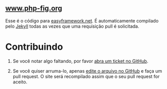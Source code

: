 www.php-fig.org
---------------

Esse é o código para [easyframework.net][site]. É automaticamente compilado pelo
[Jekyll][jekyll] todas as vezes que uma requisição pull é solicitada.

 [site]:   http://easyframework.net
 [jekyll]: https://github.com/mojombo/jekyll


Contribuindo
============

 1. Se você notar algo faltando, por favor [abra um ticket no GitHub][issue].

 2. Se você quiser arruma-lo, apenas [edite o arquivo no GitHub][edit] e faça um pull request. O site será
    recompilado assim que o seu pull request for aceito.

 [issue]: https://github.com/php-fig/php-fig.github.com/issues
 [edit]:  https://github.com/blog/905-edit-like-an-ace
